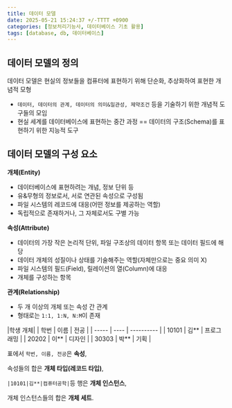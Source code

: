 ```yaml
---
title: 데이터 모델
date: 2025-05-21 15:24:37 +/-TTTT +0900
categories: [정보처리기능사, 데이터베이스 기초 활용]
tags: [database, db, 데이터베이스]
---
```


## 데이터 모델의 정의
데이터 모델은 현실의 정보들을 컴퓨터에 표현하기 위해 단순화, 추상화하여 표현한 개념적 모형
* `데이터, 데이터의 관계, 데이터의 의미&일관성, 제약조건` 등을 기술하기 위한 개념적 도구들의 모임
* 현실 세계를 데이터베이스에 표현하는 중간 과정 == 데이터의 구조(Schema)를 표현하기 위한 지능적 도구

## 데이터 모델의 구성 요소
**개체(Entity)**
  * 데이터베이스에 표현하려는 개념, 정보 단위 등
  * 유&무형의 정보로서, 서로 연관된 속성으로 구성됨
  * 파일 시스템의 레코드에 대응(어떤 정보를 제공하는 역할)
  * 독립적으로 존재하거나, 그 자체로서도 구별 가능

**속성(Attribute)**
  * 데이터의 가장 작은 논리적 단위, 파일 구조상의 데이터 항목 또는 데이터 필드에 해당
  * 데이터 개체의 성질이나 상태를 기술해주는 역할(자체만으로는 중요 의미 X)
  * 파일 시스템의 필드(Field), 릴레이션의 열(Column)에 대응
  * 개체를 구성하는 항목

**관계(Relationship)**
  * 두 개 이상의 개체 또는 속성 간 관계
  * 형태로는 `1:1, 1:N, N:M`이 존재

|학생 개체|
| 학번  | 이름 | 전공       |
| ----- | ---- | ---------- |
| 10101 | 김** | 프로그래밍 |
| 20202 | 이** | 디자인     |
| 30303 | 박** | 기획       |

표에서 `학번, 이름, 전공`은 **속성**,

속성들의 합은 **개체 타입(레코드 타입)**,

`|10101|김**|컴퓨터공학|`등 행은 **개체 인스턴스**,

개체 인스턴스들의 합은 **개체 세트**.
